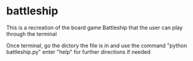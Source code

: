 # battleship
This is a recreation of the board game Battleship that the user can play through the terminal

Once terminal, go the dictory the file is in and use the command "python battleship.py" 
enter "help" for further directions if needed 
